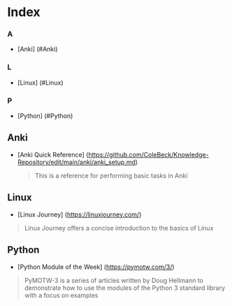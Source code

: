 # Index
### A
- [Anki] (#Anki)
### L
- [Linux] (#Linux)
### P
- [Python] (#Python)


## Anki
- [Anki Quick Reference] (https://github.com/ColeBeck/Knowledge-Repository/edit/main/anki/anki_setup.md)
  > This is a reference for performing basic tasks in Anki
## Linux
- [Linux Journey] (https://linuxjourney.com/)
 > Linux Journey offers a concise introduction to the basics of Linux
## Python
- [Python Module of the Week] (https://pymotw.com/3/)
 > PyMOTW-3 is a series of articles written by Doug Hellmann to demonstrate how to use the modules of the Python 3 standard library with a focus on examples
